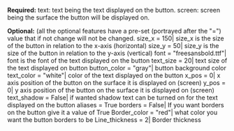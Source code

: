 **Required:**
text: text being the text displayed on the button.
screen: screen being the surface the button will be displayed on.

**Optional:** (all the optional features have a pre-set (portrayed after the "=") value that if not change will not be changed.
size_x = 150| size_x is the size of the button in relation to the x-axis (horizontal)
size_y = 50| size_y is the size of the button in relation to the y-axis (vertical)
font = "freesansbold.ttf"| font is the font of the text displayed on the button
text_size = 20| text size of the text displayed on button
button_color = "gray"| button background color
text_color = "white"| color of the text displayed on the button
x_pos = 0| x axis position of the button on the surface it is displayed on (screen)
y_pos = 0| y axis position of the button on the surface it is displayed on (screen)
text_shadow = False| if wanted shadow text can be turned on for the text displayed on the button
aliases = True
borders = False| If you want borders on the button give it a value of True
Border_color = "red"| what color you want the button borders to be 
Line_thickness = 2| Border thickness
